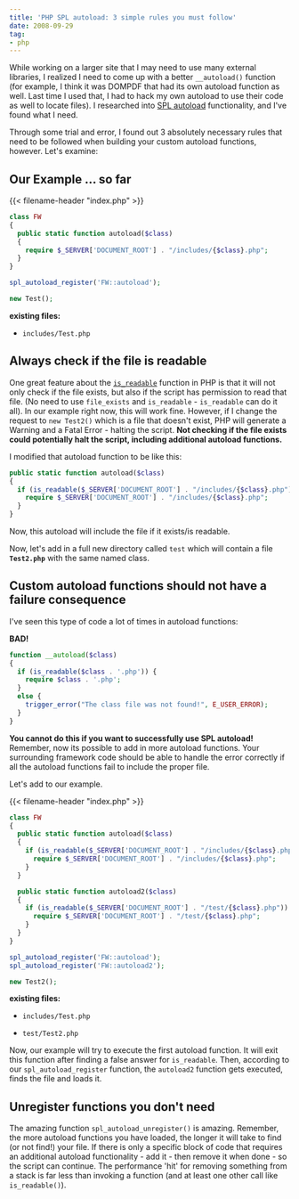 ```yaml
---
title: 'PHP SPL autoload: 3 simple rules you must follow'
date: 2008-09-29
tag:
- php
---
```

While working on a larger site that I may need to use many external libraries, I realized I need to come up with a better `__autoload()` function (for example, I think it was DOMPDF that had its own autoload function as well.  Last time I used that, I had to hack my own autoload to use their code as well to locate files).  I researched into [SPL autoload](http://us2.php.net/manual/en/function.spl-autoload-register.php) functionality, and I've found what I need.  

<!--more-->

Through some trial and error, I found out 3 absolutely necessary rules that need to be followed when building your custom autoload functions, however.  Let's examine:

## Our Example ... so far

{{< filename-header "index.php" >}}
```php    
class FW
{
  public static function autoload($class)
  {
    require $_SERVER['DOCUMENT_ROOT'] . "/includes/{$class}.php";
  }
}

spl_autoload_register('FW::autoload');

new Test();
```
    
**existing files:**

  * `includes/Test.php`

## Always check if the file is readable

One great feature about the [`is_readable`](http://us3.php.net/is_readable) function in PHP is that it will not only check if the file exists, but also if the script has permission to read that file.  (No need to use `file_exists` and `is_readable` - `is_readable` can do it all).  In our example right now, this will work fine.  However, if I change the request to `new Test2()` which is a file that doesn't exist, PHP will generate a Warning and a Fatal Error - halting the script.  **Not checking if the file exists could potentially halt the script, including additional autoload functions.**

I modified that autoload function to be like this:

```php    
public static function autoload($class)
{
  if (is_readable($_SERVER['DOCUMENT_ROOT'] . "/includes/{$class}.php") {
    require $_SERVER['DOCUMENT_ROOT'] . "/includes/{$class}.php";
  }
}
```
    
Now, this autoload will include the file if it exists/is readable.

Now, let's add in a full new directory called `test` which will contain a file **`Test2.php`** with the same named class.

## Custom autoload functions should not have a failure consequence

I've seen this type of code a lot of times in autoload functions:

**BAD!**

```php
function __autoload($class)
{
  if (is_readable($class . '.php')) {
    require $class . '.php';
  }
  else {
    trigger_error("The class file was not found!", E_USER_ERROR);
  }
}
```
    
**You cannot do this if you want to successfully use SPL autoload!**  Remember, now its possible to add in more autoload functions.  Your surrounding framework code should be able to handle the error correctly if all the autoload functions fail to include the proper file.

Let's add to our example.

{{< filename-header "index.php" >}}
```php
class FW
{
  public static function autoload($class)
  {
    if (is_readable($_SERVER['DOCUMENT_ROOT'] . "/includes/{$class}.php")) {
      require $_SERVER['DOCUMENT_ROOT'] . "/includes/{$class}.php";
    }
  }

  public static function autoload2($class)
  {
    if (is_readable($_SERVER['DOCUMENT_ROOT'] . "/test/{$class}.php")) {
      require $_SERVER['DOCUMENT_ROOT'] . "/test/{$class}.php";
    }
  }
}

spl_autoload_register('FW::autoload');
spl_autoload_register('FW::autoload2');

new Test2();
```

**existing files:**

  * `includes/Test.php`

  * `test/Test2.php`

Now, our example will try to execute the first autoload function.  It will exit this function after finding a false answer for `is_readable`.  Then, according to our `spl_autoload_register` function, the `autoload2` function gets executed, finds the file and loads it.

## Unregister functions you don't need

The amazing function `spl_autoload_unregister()` is amazing.  Remember, the more autoload functions you have loaded, the longer it will take to find (or not find!) your file.  If there is only a specific block of code that requires an additional autoload functionality - add it - then remove it when done - so the script can continue.  The performance 'hit' for removing something from a stack is far less than invoking a function (and at least one other call like `is_readable()`).
